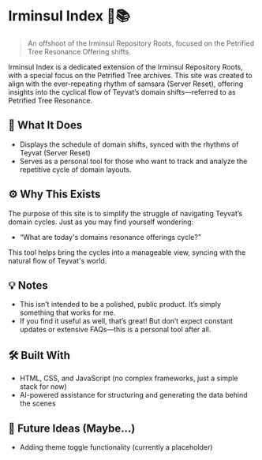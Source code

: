 # Irminsul Index 🌿📚

> An offshoot of the Irminsul Repository Roots, focused on the Petrified Tree Resonance Offering shifts.

Irminsul Index is a dedicated extension of the Irminsul Repository Roots, with a special focus on the Petrified Tree archives. This site was created to align with the ever-repeating rhythm of samsara (Server Reset), offering insights into the cyclical flow of Teyvat’s domain shifts—referred to as Petrified Tree Resonance.

## 🎯 What It Does

- Displays the schedule of domain shifts, synced with the rhythms of Teyvat (Server Reset)
- Serves as a personal tool for those who want to track and analyze the repetitive cycle of domain layouts.

## ⚙️ Why This Exists

The purpose of this site is to simplify the struggle of navigating Teyvat’s domain cycles. Just as you may find yourself wondering:
- “What are today's domains resonance offerings cycle?”

This tool helps bring the cycles into a manageable view, syncing with the natural flow of Teyvat's world.

## 💡 Notes

- This isn’t intended to be a polished, public product. It’s simply something that works for me.
- If you find it useful as well, that’s great! But don’t expect constant updates or extensive FAQs—this is a personal tool after all.
  
## 🛠️ Built With

- HTML, CSS, and JavaScript (no complex frameworks, just a simple stack for now)
- AI-powered assistance for structuring and generating the data behind the scenes

## 📅 Future Ideas (Maybe...)

- Adding theme toggle functionality (currently a placeholder)
